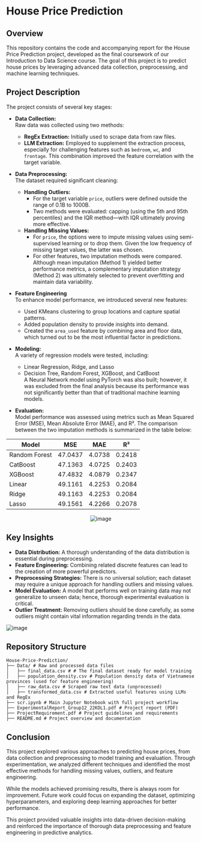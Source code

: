 # House Price Prediction

## Overview

This repository contains the code and accompanying report for the House Price Prediction project, developed as the final coursework of our Introduction to Data Science course. The goal of this project is to predict house prices by leveraging advanced data collection, preprocessing, and machine learning techniques.

## Project Description

The project consists of several key stages:

- **Data Collection:**  
  Raw data was collected using two methods:  
  - **RegEx Extraction:** Initially used to scrape data from raw files.  
  - **LLM Extraction:** Employed to supplement the extraction process, especially for challenging features such as `bedroom`, `wc`, and `frontage`. This combination improved the feature correlation with the target variable.

- **Data Preprocessing:**  
  The dataset required significant cleaning:
  - **Handling Outliers:**  
    - For the target variable `price`, outliers were defined outside the range of 0.1B to 1000B.  
    - Two methods were evaluated: capping (using the 5th and 95th percentiles) and the IQR method—with IQR ultimately proving more effective.
  - **Handling Missing Values:**  
    - For `price`, the options were to impute missing values using semi-supervised learning or to drop them. Given the low frequency of missing target values, the latter was chosen.
    - For other features, two imputation methods were compared. Although mean imputation (Method 1) yielded better performance metrics, a complementary imputation strategy (Method 2) was ultimately selected to prevent overfitting and maintain data variability.
- **Feature Engineering**  
  To enhance model performance, we introduced several new features:  

    - Used KMeans clustering to group locations and capture spatial patterns.  
    - Added population density to provide insights into demand.  
    - Created the `area_used` feature by combining area and floor data, which turned out to be the most influential factor in predictions.  
 
- **Modeling:**  
  A variety of regression models were tested, including:
  - Linear Regression, Ridge, and Lasso
  - Decision Tree, Random Forest, XGBoost, and CatBoost  
  A Neural Network model using PyTorch was also built; however, it was excluded from the final analysis because its performance was not significantly better than that of traditional machine learning models.

- **Evaluation:**  
  Model performance was assessed using metrics such as Mean Squared Error (MSE), Mean Absolute Error (MAE), and R². The comparison between the two imputation methods is summarized in the table below:

<div align="center">

| Model         | MSE      | MAE      | R²      |
|--------------|----------|----------|----------|
| Random Forest | 47.0437  | 4.0738   | 0.2418   |
| CatBoost     | 47.1363  | 4.0725   | 0.2403   |
| XGBoost      | 47.4832  | 4.0879   | 0.2347   |
| Linear       | 49.1161  | 4.2253   | 0.2084   |
| Ridge        | 49.1163  | 4.2253   | 0.2084   |
| Lasso        | 49.1561  | 4.2266   | 0.2078   |

</div>

<p align="center">
  <img src="https://github.com/user-attachments/assets/014255b6-a9d3-4759-8d14-3e36d96abaf8" alt="image">
</p>

## Key Insights

- **Data Distribution:** A thorough understanding of the data distribution is essential during preprocessing.
- **Feature Engineering:** Combining related discrete features can lead to the creation of more powerful predictors.
- **Preprocessing Strategies:** There is no universal solution; each dataset may require a unique approach for handling outliers and missing values.
- **Model Evaluation:** A model that performs well on training data may not generalize to unseen data; hence, thorough experimental evaluation is critical.
- **Outlier Treatment:** Removing outliers should be done carefully, as some outliers might contain vital information regarding trends in the data.

![image](https://github.com/user-attachments/assets/64fb3516-d5c1-4a4c-8d29-f424190511e0)

## Repository Structure
```
House-Price-Prediction/
├── Data/ # Raw and processed data files 
│   ├── final_data.csv # # The final dataset ready for model training
│   ├── population_density.csv # Population density data of Vietnamese provinces (used for feature engineering)
│   ├── raw_data.csv # Scraped raw text data (unprocessed)
│   ├── transformed_data.csv # Extracted useful features using LLMs and RegEx
├── scr.ipynb # Main Jupyter Notebook with full project workflow
├── ExperimentalReport_Group12_22KDL1.pdf # Project report (PDF) 
├── ProjectRequirement.pdf # Project guidelines and requirements
├── README.md # Project overview and documentation
```

## Conclusion

This project explored various approaches to predicting house prices, from data collection and preprocessing to model training and evaluation. Through experimentation, we analyzed different techniques and identified the most effective methods for handling missing values, outliers, and feature engineering.  

While the models achieved promising results, there is always room for improvement. Future work could focus on expanding the dataset, optimizing hyperparameters, and exploring deep learning approaches for better performance.  

This project provided valuable insights into data-driven decision-making and reinforced the importance of thorough data preprocessing and feature engineering in predictive analytics.  
